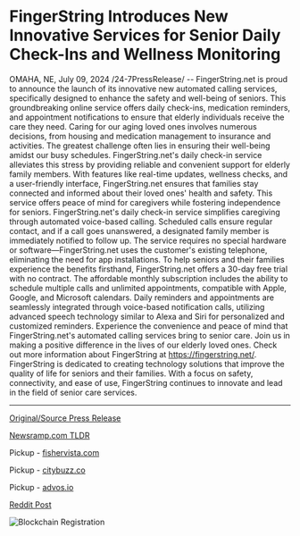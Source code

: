 # FingerString Introduces New Innovative Services for Senior Daily Check-Ins and Wellness Monitoring

OMAHA, NE, July 09, 2024 /24-7PressRelease/ -- FingerString.net is proud to announce the launch of its innovative new automated calling services, specifically designed to enhance the safety and well-being of seniors. This groundbreaking online service offers daily check-ins, medication reminders, and appointment notifications to ensure that elderly individuals receive the care they need.  Caring for our aging loved ones involves numerous decisions, from housing and medication management to insurance and activities. The greatest challenge often lies in ensuring their well-being amidst our busy schedules. FingerString.net's daily check-in service alleviates this stress by providing reliable and convenient support for elderly family members.  With features like real-time updates, wellness checks, and a user-friendly interface, FingerString.net ensures that families stay connected and informed about their loved ones' health and safety. This service offers peace of mind for caregivers while fostering independence for seniors.  FingerString.net's daily check-in service simplifies caregiving through automated voice-based calling. Scheduled calls ensure regular contact, and if a call goes unanswered, a designated family member is immediately notified to follow up. The service requires no special hardware or software—FingerString.net uses the customer's existing telephone, eliminating the need for app installations.  To help seniors and their families experience the benefits firsthand, FingerString.net offers a 30-day free trial with no contract. The affordable monthly subscription includes the ability to schedule multiple calls and unlimited appointments, compatible with Apple, Google, and Microsoft calendars. Daily reminders and appointments are seamlessly integrated through voice-based notification calls, utilizing advanced speech technology similar to Alexa and Siri for personalized and customized reminders.  Experience the convenience and peace of mind that FingerString.net's automated calling services bring to senior care. Join us in making a positive difference in the lives of our elderly loved ones.  Check out more information about FingerString at https://fingerstring.net/.  FingerString is dedicated to creating technology solutions that improve the quality of life for seniors and their families. With a focus on safety, connectivity, and ease of use, FingerString continues to innovate and lead in the field of senior care services. 

---

[Original/Source Press Release](https://www.24-7pressrelease.com/press-release/512343/fingerstring-introduces-new-innovative-services-for-senior-daily-check-ins-and-wellness-monitoring)
                    

[Newsramp.com TLDR](https://newsramp.com/curated-news/fingerstring-net-launches-automated-calling-service-for-senior-care/926a936e90ce8d5f3d15dbe9d4c247b0) 


Pickup - [fishervista.com](https://fishervista.com/en/fingerstring-unveils-new-service-for-senior-wellness-monitoring-and-daily-check-ins/20244787)

Pickup - [citybuzz.co](https://citybuzz.co/2024/07/09/fingerstring-launches-automated-calling-service-for-senior-care-and-wellness)

Pickup - [advos.io](https://advos.io/en/fingerstring-launches-automated-calling-services-for-senior-care/20244787)
 



[Reddit Post](https://www.reddit.com/r/technology_press/comments/1dyw7s2/fingerstringnet_launches_automated_calling/) 



![Blockchain Registration](https://cdn.newsramp.app/24-7PressRelease/qrcode/247/9/bakeaa1U.webp)